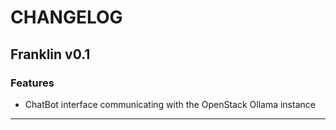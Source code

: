 # CHANGELOG

## Franklin v0.1

### Features

- ChatBot interface communicating with the OpenStack Ollama instance

---
